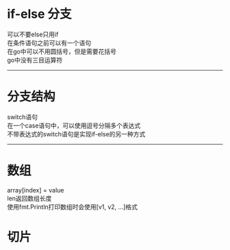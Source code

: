 # if-else 分支 
可以不要else只用if      
在条件语句之前可以有一个语句    
在go中可以不用圆括号，但是需要花括号    
go中没有三目运算符     
******
# 分支结构 
switch语句   
在一个case语句中，可以使用逗号分隔多个表达式    
不带表达式的switch语句是实现if-else的另一种方式    
*******
# 数组 
array[index] = value    
len返回数组长度    
使用fmt.Println打印数组时会使用[v1, v2, ...]格式   
# 切片